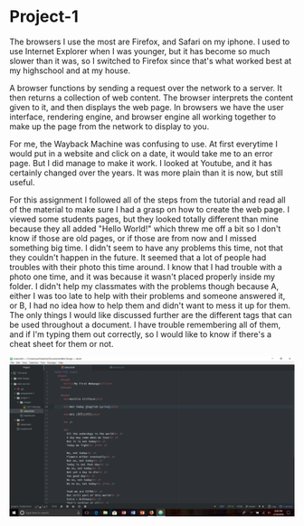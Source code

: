 # Project-1

The browsers I use the most are Firefox, and Safari on my iphone. I used to use Internet Explorer when I was younger, but it has become so
much slower than it was, so I switched to Firefox since that's what worked best at my highschool and at my house.

A browser functions by sending a request over the network to a server. It then returns a collection of web content. The browser interprets the content given to it, and then displays the web page. In browsers we have the user interface, rendering engine, and browser engine all working together to make up the page from the network to display to you.

For me, the Wayback Machine was confusing to use. At first everytime I would put in a website and click on a date, it would take me to an error page. But I did manage to make it work. I looked at Youtube, and it has certainly changed over the years. It was more plain than it is now, but still useful.

For this assignment I followed all of the steps from the tutorial and read all of the material to make sure I had a grasp on how to create the web page. I viewed some students pages, but they looked totally different than mine because they all added "Hello World!" which threw me off a bit so I don't know if those are old pages, or if those are from now and I missed something big time. I didn't seem to have any problems this time, not that they couldn't happen in the future. It seemed that a lot of people had troubles with their photo this time around. I know that I had trouble with a photo one time, and it was because it wasn't placed properly inside my folder. I didn't help my classmates with the problems though because A, either I was too late to help with their problems and someone answered it, or B, I had no idea how to help them and didn't want to mess it up for them. The only things I would like discussed further are the different tags that can be used throughout a document. I have trouble remembering all of them, and if I'm typing them out correctly, so I would like to know if there's a cheat sheet for them or not.

![Image of Project-1](./images/screenshot.png)
